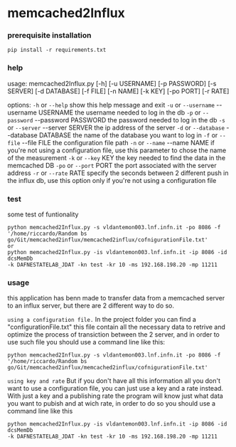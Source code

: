 # memcached2Influx

### prerequisite installation

`pip install -r requirements.txt`

### help
usage: memcached2Influx.py [-h] [-u USERNAME] [-p PASSWORD] [-s SERVER] [-d DATABASE]
                           [-f FILE] [-n NAME] [-k KEY] [-po PORT] [-r RATE]

options:
  `-h` or `--help`	show this help message and exit
  `-u` or `--username` --username USERNAME
                        the username needed to log in the db
  `-p` or `--password` --password PASSWORD
                        the password needed to log in the db
  `-s` or `--server` --server SERVER
                        the ip address of the server
  `-d` or `--database` --database DATABASE
                        the name of the database you want to log in
  `-f` or `--file` --file FILE  the configuration file path
  `-n` or `--name` --name NAME  if you're not using a configuration file, use this parameter to
                        chose the name of the measurement
  `-k` or `--key` KEY     the key needed to find the data in the memcached DB
  `-po` or `--port` PORT	the port associated with the server address
  `-r` or `--rate` RATE  specify the seconds between 2 different push in the influx db,
                        use this option only if you're not using a configuration file

### test
some test of funtionality
```
python memcached2Influx.py -s vldantemon003.lnf.infn.it -po 8086 -f '/home/riccardo/Random bs go/Git/memcached2influx/memcached2influx/cofnigurationFile.txt' 
or
python memcached2Influx.py -is vldantemon003.lnf.infn.it -ip 8086 -id dcsMemDb 
-k DAFNESTATELAB_JDAT -kn test -kr 10 -ms 192.168.198.20 -mp 11211
```
### usage
this application has benn made to transfer data from a memcached server to an influx server, but there are 2 different way to do so.

`using a configuration file.`
In the project folder you can find a "configurationFile.txt" this file contain all the necessary data to retrive and optimize the process of transiction between the 2 server, and in order to use such file you should use a command line like this:
```
python memcached2Influx.py -s vldantemon003.lnf.infn.it -po 8086 -f '/home/riccardo/Random bs go/Git/memcached2influx/memcached2influx/cofnigurationFile.txt' 
```
`using key and rate`
But if you don't have all this information all you don't want to use a configuration file, you can just use a key and a rate instead.
With just a key and a publishing rate the program will know just what data you want to pubish and at wich rate, in order to do so you should use a command line like this
```
python memcached2Influx.py -is vldantemon003.lnf.infn.it -ip 8086 -id dcsMemDb 
-k DAFNESTATELAB_JDAT -kn test -kr 10 -ms 192.168.198.20 -mp 11211
```